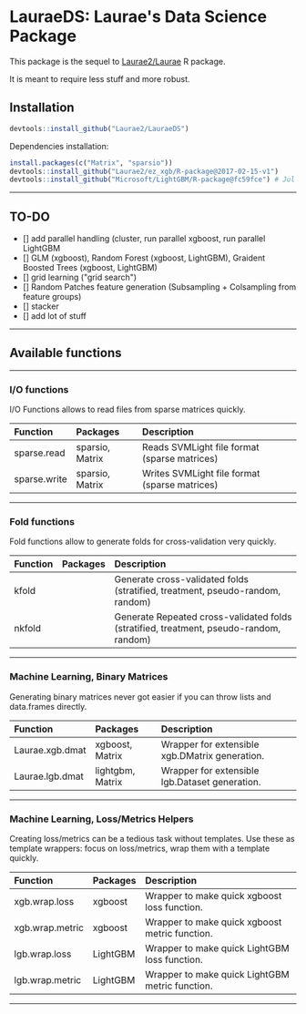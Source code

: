 # LauraeDS: Laurae's Data Science Package

This package is the sequel to [Laurae2/Laurae](https://github.com/Laurae2/Laurae) R package.

It is meant to require less stuff and more robust.

## Installation

```r
devtools::install_github("Laurae2/LauraeDS")
```

Dependencies installation:

```r
install.packages(c("Matrix", "sparsio"))
devtools::install_github("Laurae2/ez_xgb/R-package@2017-02-15-v1")
devtools::install_github("Microsoft/LightGBM/R-package@fc59fce") # Jul 14 2017, v2.0.4

```

---

## TO-DO

- [] add parallel handling (cluster, run parallel xgboost, run parallel LightGBM
- [] GLM (xgboost), Random Forest (xgboost, LightGBM), Graident Boosted Trees (xgboost, LightGBM)
- [] grid learning ("grid search")
- [] Random Patches feature generation (Subsampling + Colsampling from feature groups)
- [] stacker
- [] add lot of stuff

---

## Available functions

---

### I/O functions

I/O Functions allows to read files from sparse matrices quickly.

| Function | Packages | Description |
| :--- | :--- | :--- |
| sparse.read | sparsio, Matrix | Reads SVMLight file format (sparse matrices) |
| sparse.write | sparsio, Matrix | Writes SVMLight file format (sparse matrices) |

---

### Fold functions

Fold functions allow to generate folds for cross-validation very quickly.

| Function | Packages | Description |
| :--- | :--- | :--- |
| kfold | | Generate cross-validated folds (stratified, treatment, pseudo-random, random) |
| nkfold | | Generate Repeated cross-validated folds (stratified, treatment, pseudo-random, random) |

---

### Machine Learning, Binary Matrices

Generating binary matrices never got easier if you can throw lists and data.frames directly.

| Function | Packages | Description |
| :--- | :--- | :--- |
| Laurae.xgb.dmat | xgboost, Matrix | Wrapper for extensible xgb.DMatrix generation. |
| Laurae.lgb.dmat | lightgbm, Matrix | Wrapper for extensible lgb.Dataset generation. |

---

### Machine Learning, Loss/Metrics Helpers

Creating loss/metrics can be a tedious task without templates. Use these as template wrappers: focus on loss/metrics, wrap them with a template quickly.

| Function | Packages | Description |
| :--- | :--- | :--- |
| xgb.wrap.loss | xgboost | Wrapper to make quick xgboost loss function. |
| xgb.wrap.metric | xgboost | Wrapper to make quick xgboost metric function. |
| lgb.wrap.loss | LightGBM | Wrapper to make quick LightGBM loss function. |
| lgb.wrap.metric | LightGBM | Wrapper to make quick LightGBM metric function. |

---


